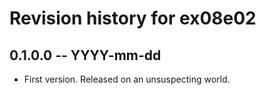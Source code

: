 # Revision history for ex08e02

## 0.1.0.0 -- YYYY-mm-dd

* First version. Released on an unsuspecting world.
